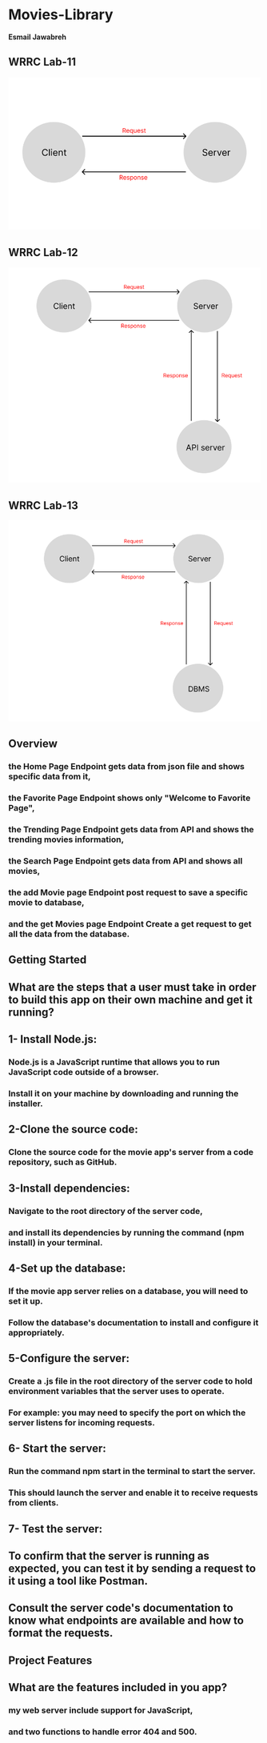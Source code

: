 # Movies-Library

**Esmail Jawabreh**


## WRRC Lab-11
![WRRC](Pics/WRRC-Lab11.png)
## WRRC Lab-12
![WRRC](Pics/WRRC-Lab12.png)
## WRRC Lab-13
![WRRC](Pics/WRRC-Lab13.png)


## Overview
### the Home Page Endpoint gets data from json file and shows specific data from it,
### the Favorite Page Endpoint shows only "Welcome to Favorite Page",
### the Trending Page Endpoint gets data from API and shows the trending movies information,
### the Search Page Endpoint gets data from API and shows all movies,
### the add Movie page Endpoint post request to save a specific movie to database,
### and the get Movies page Endpoint Create a get request to get all the data from the database.
 
## Getting Started
## What are the steps that a user must take in order to build this app on their own machine and get it running? 
###
## 1- Install Node.js: 
### Node.js is a JavaScript runtime that allows you to run JavaScript code outside of a browser. 
### Install it on your machine by downloading and running the installer.
###
## 2-Clone the source code: 
### Clone the source code for the movie app's server from a code repository, such as GitHub. 
###
## 3-Install dependencies: 
### Navigate to the root directory of the server code, 
### and install its dependencies by running the command (npm install) in your terminal.
###
## 4-Set up the database: 
### If the movie app server relies on a database, you will need to set it up.
### Follow the database's documentation to install and configure it appropriately.
###
## 5-Configure the server: 
### Create a .js file in the root directory of the server code to hold environment variables that the server uses to operate. 
### For example: you may need to specify the port on which the server listens for incoming requests. 
###
## 6- Start the server: 
### Run the command npm start in the terminal to start the server. 
### This should launch the server and enable it to receive requests from clients.
###
## 7- Test the server: 
## To confirm that the server is running as expected, you can test it by sending a request to it using a tool like Postman. 
## Consult the server code's documentation to know what endpoints are available and how to format the requests.



## Project Features
## What are the features included in you app?
###
### my web server include support for JavaScript,
### and two functions to handle error 404 and 500.